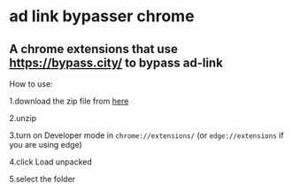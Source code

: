 # ad link bypasser chrome
## A chrome extensions that use https://bypass.city/ to bypass ad-link

How to use:

1.download the zip file from [here](https://github.com/62-72-6F-6E-79-61/ad-link-bypasser-chrome/archive/refs/heads/main.zip)

2.unzip

3.turn on Developer mode in `chrome://extensions/` (or `edge://extensions` if you are using edge)

4.click Load unpacked

5.select the folder
